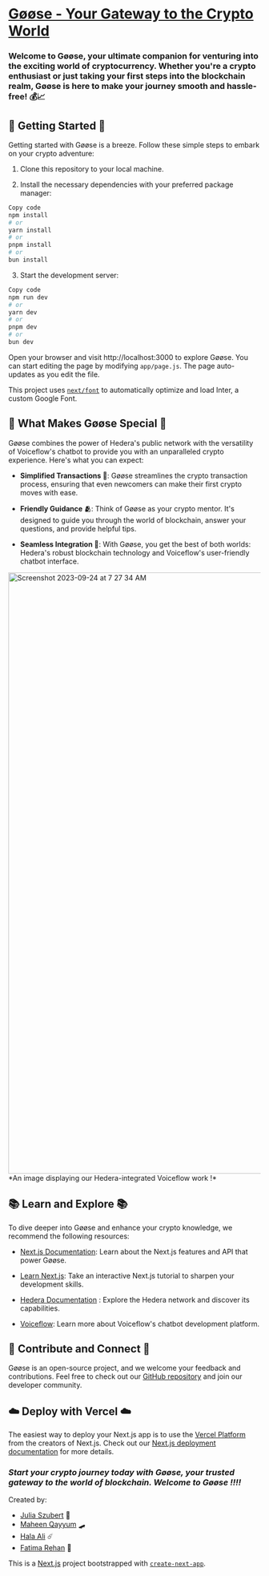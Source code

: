 # **[Gøøse - Your Gateway to the Crypto World](https://devpost.com/software/goose-fzh5yr?ref_content=user-portfolio&ref_feature=in_progress)**
### Welcome to Gøøse, your ultimate companion for venturing into the exciting world of cryptocurrency. Whether you're a crypto enthusiast or just taking your first steps into the blockchain realm, Gøøse is here to make your journey smooth and hassle-free! 💰📈

## 🚀 Getting Started 🚀
Getting started with Gøøse is a breeze. Follow these simple steps to embark on your crypto adventure:

1. Clone this repository to your local machine.

2. Install the necessary dependencies with your preferred package manager:

```bash
Copy code
npm install
# or
yarn install
# or
pnpm install
# or
bun install
```
3. Start the development server:

``` bash
Copy code
npm run dev
# or
yarn dev
# or
pnpm dev
# or
bun dev
```
Open your browser and visit http://localhost:3000 to explore Gøøse.
You can start editing the page by modifying `app/page.js`. The page auto-updates as you edit the file.

This project uses [`next/font`](https://nextjs.org/docs/basic-features/font-optimization) to automatically optimize and load Inter, a custom Google Font.

## 🦆 What Makes Gøøse Special 🦆
Gøøse combines the power of Hedera's public network with the versatility of Voiceflow's chatbot to provide you with an unparalleled crypto experience. Here's what you can expect:

- **Simplified Transactions 💸**: Gøøse streamlines the crypto transaction process, ensuring that even newcomers can make their first crypto moves with ease.

- **Friendly Guidance 🫂**: Think of Gøøse as your crypto mentor. It's designed to guide you through the world of blockchain, answer your questions, and provide helpful tips.

- **Seamless Integration 🔌**: With Gøøse, you get the best of both worlds: Hedera's robust blockchain technology and Voiceflow's user-friendly chatbot interface.

<img width="1200" alt="Screenshot 2023-09-24 at 7 27 34 AM" src="https://github.com/juliaszbrt/TechNova/assets/119556679/a9c4aa0e-d85b-4de1-b1b8-fa1d879ab76d">
*An image displaying our Hedera-integrated Voiceflow work !*

## 📚 Learn and Explore 📚
To dive deeper into Gøøse and enhance your crypto knowledge, we recommend the following resources:

- [Next.js Documentation](https://nextjs.org/docs): Learn about the Next.js features and API that power Gøøse.

- [Learn Next.js](https://nextjs.org/learn): Take an interactive Next.js tutorial to sharpen your development skills.

- [Hedera Documentation](https://docs.hedera.com/hedera/?utm_term=hedera%20developer&utm_campaign=&utm_source=adwords&utm_medium=ppc&hsa_acc=1782665900&hsa_cam=20069513483&hsa_grp=150063430953&hsa_ad=657086378107&hsa_src=g&hsa_tgt=kwd-1900674226219&hsa_kw=hedera%20developer&hsa_mt=b&hsa_net=adwords&hsa_ver=3&gad=1&gclid=Cj0KCQjwvL-oBhCxARIsAHkOiu0hxNRWoggQbreh0JjpRSFcEM3vugcyvEOT9Oe4maiR8uqpUUc4kkoaAr9fEALw_wcB) : Explore the Hedera network and discover its capabilities.

- [Voiceflow](https://www.voiceflow.com/docs): Learn more about Voiceflow's chatbot development platform.

## 🤝 Contribute and Connect 🤝
Gøøse is an open-source project, and we welcome your feedback and contributions. Feel free to check out our [GitHub repository](https://github.com/juliaszbrt/TechNova) and join our developer community.

## ☁️ Deploy with Vercel ☁️
The easiest way to deploy your Next.js app is to use the [Vercel Platform](https://vercel.com/new?utm_medium=default-template&filter=next.js&utm_source=create-next-app&utm_campaign=create-next-app-readme) from the creators of Next.js.
Check out our [Next.js deployment documentation](https://nextjs.org/docs/deployment) for more details.

### _Start your crypto journey today with Gøøse, your trusted gateway to the world of blockchain. Welcome to Gøøse !!!!_

Created by:
- [Julia Szubert](https://www.linkedin.com/in/juliaszubert/) 🐰
- [Maheen Qayyum](https://www.linkedin.com/in/maheen-qayyum-178547227/) 🛹
- [Hala Ali](https://www.linkedin.com/in/hala-ali-8484a224b/) ☄️
- [Fatima Rehan](https://www.linkedin.com/in/fatima-rehan29/) 👹

This is a [Next.js](https://nextjs.org/) project bootstrapped with [`create-next-app`](https://github.com/vercel/next.js/tree/canary/packages/create-next-app).
